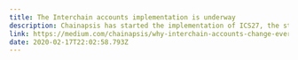 ```yaml
---
title: The Interchain accounts implementation is underway
description: Chainapsis has started the implementation of ICS27, the standard describing Interchain Accounts, on the Cosmos SDK. Interchain accounts are expected to massively improve the adoption of IBC by enabling chains to securely control accounts on other chains using IBC. 
link: https://medium.com/chainapsis/why-interchain-accounts-change-everything-for-cosmos-interoperability-59c19032bf11
date: 2020-02-17T22:02:58.793Z
---
```

